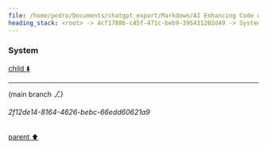 ```yaml
---
file: /home/pedro/Documents/chatgpt_export/Markdown/AI Enhancing Code with LSP.md
heading_stack: <root> -> 4cf17886-c45f-471c-beb9-395411202d49 -> System
---
```

### System

[child ⬇️](#2f12de14-8164-4626-bebc-66edd60621a9)

---

(main branch ⎇)
###### 2f12de14-8164-4626-bebc-66edd60621a9
[parent ⬆️](#4cf17886-c45f-471c-beb9-395411202d49)
